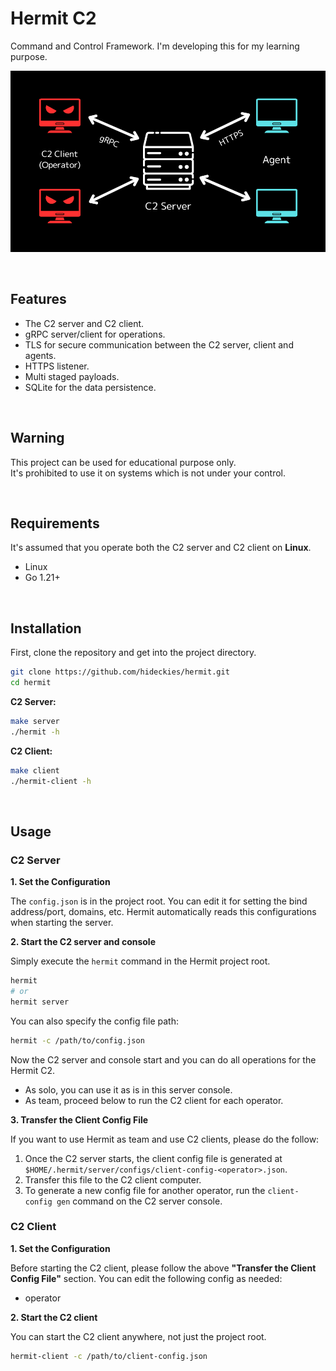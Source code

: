 # Hermit C2

Command and Control Framework. 
I'm developing this for my learning purpose.

![diagram](assets/diagram.png)

<br />

## Features

- The C2 server and C2 client.
- gRPC server/client for operations.
- TLS for secure communication between the C2 server, client and agents.
- HTTPS listener.
- Multi staged payloads.
- SQLite for the data persistence.

<br />

## Warning

This project can be used for educational purpose only.  
It's prohibited to use it on systems which is not under your control.

<br />

## Requirements

It's assumed that you operate both the C2 server and C2 client on **Linux**.

- Linux
- Go 1.21+

<br />

## Installation

First, clone the repository and get into the project directory.

```sh
git clone https://github.com/hideckies/hermit.git
cd hermit
```

**C2 Server:**

```sh
make server
./hermit -h
```

**C2 Client:**

```sh
make client
./hermit-client -h
```

<br />

## Usage

### C2 Server

**1. Set the Configuration**

The `config.json` is in the project root. You can edit it for setting the bind address/port, domains, etc. Hermit automatically reads this configurations when starting the server. 

**2. Start the C2 server and console**

Simply execute the `hermit` command in the Hermit project root.  

```sh
hermit
# or
hermit server
```

You can also specify the config file path:

```sh
hermit -c /path/to/config.json
```

Now the C2 server and console start and you can do all operations for the Hermit C2.  

- As solo, you can use it as is in this server console.  
- As team, proceed below to run the C2 client for each operator.

**3. Transfer the Client Config File**

If you want to use Hermit as team and use C2 clients, please do the follow:  

1. Once the C2 server starts, the client config file is generated at `$HOME/.hermit/server/configs/client-config-<operator>.json`.  
2. Transfer this file to the C2 client computer. 
3. To generate a new config file for another operator, run the `client-config gen` command on the C2 server console.

### C2 Client

**1. Set the Configuration**

Before starting the C2 client, please follow the above **"Transfer the Client Config File"** section. 
You can edit the following config as needed:

- operator

**2. Start the C2 client**

You can start the C2 client anywhere, not just the project root.  

```sh
hermit-client -c /path/to/client-config.json
```
